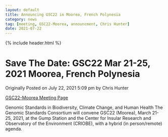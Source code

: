 ```yaml
---
layout: default
title: Announcing GSC22 in Moorea, French Polynesia
category: news
tag: [meeting, GSC22-Moorea, announcment, Chris Hunter]
date: 2021-07-22
---
```

{% include header.html %}

Save The Date: GSC22 Mar 21-25, 2021 Moorea, French Polynesia
=======================================================

Originally Posted on July 22, 2021 5:09 pm by Chris Hunter

[GSC22-Moorea Meeting Page](https://genomicsstandardsconsortium.github.io/GSC22-Moorea/)

Genomic Standards in Biodiversity, Climate Change, and Human Health
The Genomic Standards Consortium will convene GSC22 (Moorea), March 21-25, 2021, at the Gump Station and the Center for Insular Research and Observatory of the Environment (CRIOBE), with a hybrid (in person/remote) agenda.

